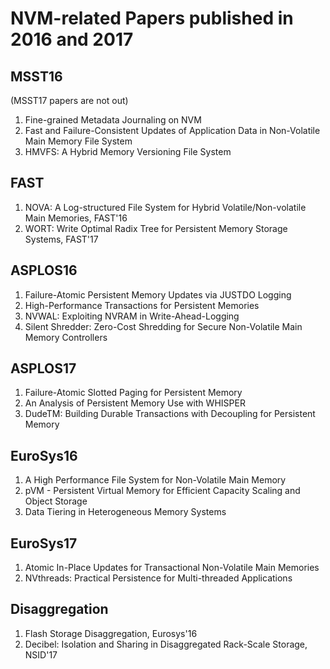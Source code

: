 # NVM-related Papers published in 2016 and 2017

## MSST16
(MSST17 papers are not out)
1. Fine-grained Metadata Journaling on NVM
2. Fast and Failure-Consistent Updates of Application Data in Non-Volatile Main Memory File System
3. HMVFS: A Hybrid Memory Versioning File System

## FAST
1. NOVA: A Log-structured File System for Hybrid Volatile/Non-volatile Main Memories, FAST'16
2. WORT: Write Optimal Radix Tree for Persistent Memory Storage Systems, FAST'17

## ASPLOS16
1. Failure-Atomic Persistent Memory Updates via JUSTDO Logging
2. High-Performance Transactions for Persistent Memories
3. NVWAL: Exploiting NVRAM in Write-Ahead-Logging
4. Silent Shredder: Zero-Cost Shredding for Secure Non-Volatile Main Memory Controllers

## ASPLOS17
1. Failure-Atomic Slotted Paging for Persistent Memory
2. An Analysis of Persistent Memory Use with WHISPER
3. DudeTM: Building Durable Transactions with Decoupling for Persistent Memory

## EuroSys16
1. A High Performance File System for Non-Volatile Main Memory
2. pVM - Persistent Virtual Memory for Efficient Capacity Scaling and Object Storage
3. Data Tiering in Heterogeneous Memory Systems

## EuroSys17
1. Atomic In-Place Updates for Transactional Non-Volatile Main Memories
2. NVthreads: Practical Persistence for Multi-threaded Applications

## Disaggregation
1. Flash Storage Disaggregation, Eurosys'16
2. Decibel: Isolation and Sharing in Disaggregated Rack-Scale Storage, NSID'17
